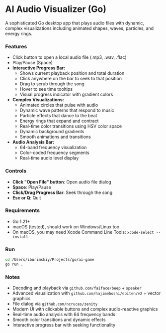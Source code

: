 # AI Audio Visualizer (Go)

A sophisticated Go desktop app that plays audio files with dynamic, complex visualizations including animated shapes, waves, particles, and energy rings.

### Features
- Click button to open a local audio file (.mp3, .wav, .flac)
- Play/Pause (Space)
- **Interactive Progress Bar:**
  - Shows current playback position and total duration
  - Click anywhere on the bar to seek to that position
  - Drag to scrub through the song
  - Hover to see time tooltips
  - Visual progress indicator with gradient colors
- **Complex Visualizations:**
  - Animated circles that pulse with audio
  - Dynamic wave patterns that respond to music
  - Particle effects that dance to the beat
  - Energy rings that expand and contract
  - Real-time color transitions using HSV color space
  - Dynamic background gradients
  - Smooth animations and transitions
- **Audio Analysis Bar:**
  - 64-band frequency visualization
  - Color-coded frequency segments
  - Real-time audio level display

### Controls
- **Click "Open File" button**: Open audio file dialog
- **Space**: Play/Pause
- **Click/Drag Progress Bar**: Seek through the song
- **Esc or Q**: Quit

### Requirements
- Go 1.21+
- macOS (tested), should work on Windows/Linux too
- On macOS, you may need Xcode Command Line Tools: `xcode-select --install`

### Run
```bash
cd /Users/iburimskiy/Projects/go/ai-game
go run .
```

### Notes
- Decoding and playback via `github.com/faiface/beep` + `speaker`
- Advanced visualization with `github.com/hajimehoshi/ebiten/v2` + vector graphics
- File dialog via `github.com/ncruces/zenity`
- Modern UI with clickable buttons and complex audio-reactive graphics
- Real-time audio analysis with 64 frequency bands
- Smooth color transitions and dynamic effects
- Interactive progress bar with seeking functionality

